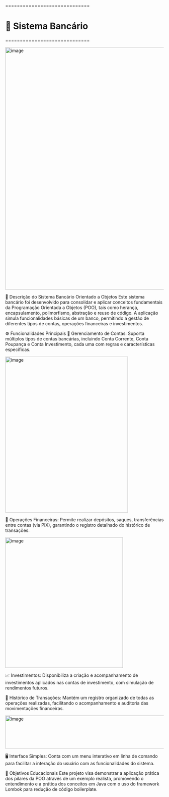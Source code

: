 =============================
# 🏦 Sistema Bancário
=============================

<img width="1360" height="768" alt="image" src="https://github.com/user-attachments/assets/a453d42a-3f58-44a0-b185-0bb66a3e8732" />


💼 Descrição do Sistema Bancário Orientado a Objetos
Este sistema bancário foi desenvolvido para consolidar e aplicar conceitos fundamentais da Programação Orientada a Objetos (POO), tais como herança, encapsulamento, polimorfismo, abstração e reuso de código. A aplicação simula funcionalidades básicas de um banco, permitindo a gestão de diferentes tipos de contas, operações financeiras e investimentos.

⚙️ Funcionalidades Principais
🏦 Gerenciamento de Contas: Suporta múltiplos tipos de contas bancárias, incluindo Conta Corrente, Conta Poupança e Conta Investimento, cada uma com regras e características específicas.

<img width="390" height="494" alt="image" src="https://github.com/user-attachments/assets/7f402796-3ba4-4233-9248-b36bcf5ddd7d" />


💸 Operações Financeiras: Permite realizar depósitos, saques, transferências entre contas (via PIX), garantindo o registro detalhado do histórico de transações.

<img width="374" height="413" alt="image" src="https://github.com/user-attachments/assets/dcc9fa81-a35f-46d0-b8c8-5121fd6e446d" />


📈 Investimentos: Disponibiliza a criação e acompanhamento de investimentos aplicados nas contas de investimento, com simulação de rendimentos futuros.

📜 Histórico de Transações: Mantém um registro organizado de todas as operações realizadas, facilitando o acompanhamento e auditoria das movimentações financeiras.

<img width="633" height="105" alt="image" src="https://github.com/user-attachments/assets/56eb8dd7-b628-4b3b-885c-cbfa99187774" />


🖥️ Interface Simples: Conta com um menu interativo em linha de comando para facilitar a interação do usuário com as funcionalidades do sistema.

🎯 Objetivos Educacionais
Este projeto visa demonstrar a aplicação prática dos pilares da POO através de um exemplo realista, promovendo o entendimento e a prática dos conceitos em Java com o uso do framework Lombok para redução de código boilerplate.
